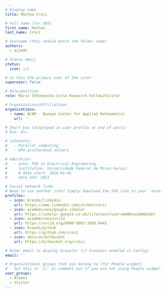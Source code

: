 ```yaml
---
# Display name
title: Matteo Croci

# Full name (for SEO)
first_name: Matteo
last_name: Croci

# Username (this should match the folder name)
authors:
  - mc2495

# Status emoji
status:
  icon: 🇮🇹

# Is this the primary user of the site?
superuser: false

# Role/position
role: Marie Skłodowska-Curie Research Fellow/Visitor

# Organizations/Affiliations
organizations:
  - name: BCAM - Basque Center for Applied Mathematics
    url: ''

# Short bio (displayed in user profile at end of posts)
# bio: Etc.

# interests:
#   - Parallel computing
#   - GPU-accelerated solvers

# education:
#   - area: PhD in Electrical Engineering
#     institution: Universidade Federal de Minas Gerais
#     # date_start: 2016-01-01
#     date_end: 2021

# Social network links
# Need to use another icon? Simply download the SVG icon to your `assets/media/icons/` folder.
profiles:
  - icon: brands/linkedin
    url: https://www.linkedin.com/in/matcroci/
  - icon: academicons/google-scholar
    url: https://scholar.google.co.uk/citations?user=AmQKnwcAAAAJ&hl
  - icon: academicons/orcid
    url: https://orcid.org/0000-0003-1669-9445
  - icon: brands/github
    url: https://github.com/croci
  - icon: devicon/bitbucket
    url: https://bitbucket.org/croci

# Enter email to display Gravatar (if Gravatar enabled in Config)
email: ''

# Organizational groups that you belong to (for People widget)
#   Set this to `[]` or comment out if you are not using People widget.
user_groups:
  - Alumni
  - Visitor
---
```

